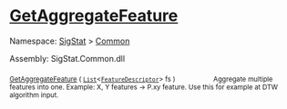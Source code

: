 # [GetAggregateFeature](./Signature-100663442.md)

Namespace: [SigStat]() > [Common](./../README.md)

Assembly: SigStat.Common.dll

<sub>[GetAggregateFeature](./Signature-100663442.md) ( [`List`](https://docs.microsoft.com/en-us/dotnet/api/System.Collections.Generic.List-1)\<[`FeatureDescriptor`](./../FeatureDescriptor.md)> fs )</sub>&nbsp; &nbsp; &nbsp; &nbsp; &nbsp; &nbsp; &nbsp; &nbsp; &nbsp;<sub>Aggregate multiple features into one. Example: X, Y features -&gt; P.xy feature.  Use this for example at DTW algorithm input.</sub>
